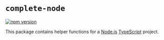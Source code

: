 # `complete-node`

[![npm version](https://img.shields.io/npm/v/complete-node.svg)](https://www.npmjs.com/package/complete-node)

This package contains helper functions for a [Node.js](https://nodejs.org/) [TypeScript](https://www.typescriptlang.org/) project.

